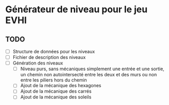 # Générateur de niveau pour le jeu EVHI

## TODO

- [ ] Structure de données pour les niveaux
- [ ] Fichier de description des niveaux
- [ ] Génération des niveaux
  - [ ] Niveau purs, sans mécaniques simplement une entrée et une sortie, un chemin non autointersecté entre les deux et des murs ou non entre les piliers hors du chemin
  - [ ] Ajout de la mécanique des hexagones
  - [ ] Ajout de la mécanique des carrés
  - [ ] Ajout de la mécanique des soleils
